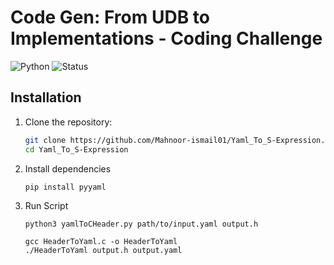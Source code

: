 # Code Gen: From UDB to Implementations - Coding Challenge

![Python](https://img.shields.io/badge/Python-3.8%2B-blue?logo=python)  ![Status](https://img.shields.io/badge/Status-Completed-success)

## Installation
1. Clone the repository:
   ```bash
   git clone https://github.com/Mahnoor-ismail01/Yaml_To_S-Expression.git
   cd Yaml_To_S-Expression

2. Install dependencies
   ```
   pip install pyyaml

3. Run Script
   ```
   python3 yamlToCHeader.py path/to/input.yaml output.h

   gcc HeaderToYaml.c -o HeaderToYaml
   ./HeaderToYaml output.h output.yaml


